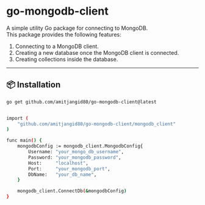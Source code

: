# go-mongodb-client

A simple utility Go package for connecting to MongoDB.  
This package provides the following features:

1. Connecting to a MongoDB client.
2. Creating a new database once the MongoDB client is connected.
3. Creating collections inside the database.

---

## 📦 Installation

```bash
go get github.com/amitjangid80/go-mongodb-client@latest


import (
    "github.com/amitjangid80/go-mongodb-client/mongodb_client"
)

func main() {
    mongodbConfig := mongodb_client.MongodbConfig{
        Username: "your_mongo_db_username",
        Password: "your_mongodb_password",
        Host:     "localhost",
        Port:     "your_mongodb_port",
        DbName:   "your_db_name",
    }

    mongodb_client.ConnectDb(&mongodbConfig)
}

